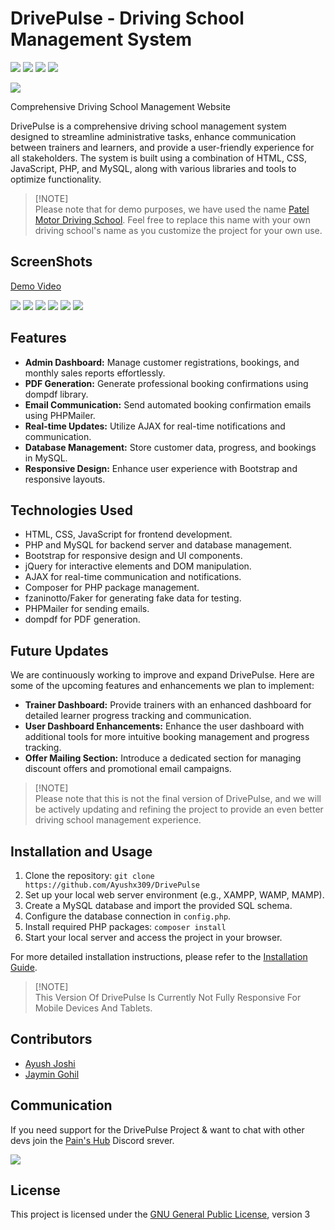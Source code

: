 # DrivePulse - Driving School Management System
![](https://img.shields.io/github/repo-size/Ayushx309/DrivePulse)
![](https://img.shields.io/github/v/release/Ayushx309/Drivepulse)
![](https://img.shields.io/github/forks/Ayushx309/Drivepulse)
![](https://img.shields.io/github/stars/Ayushx309/Drivepulse)

![](https://cdn.discordapp.com/attachments/839435729993072660/1157034938504314880/20230929_005212__01.png?ex=65172442&is=6515d2c2&hm=87418c5e01276643c8ba46bb7d3c1f2c0555b0bf72b30466cebe233386a703e7&)

Comprehensive Driving School Management Website

DrivePulse is a comprehensive driving school management system designed to streamline administrative tasks, enhance communication between trainers and learners, and provide a user-friendly experience for all stakeholders. The system is built using a combination of HTML, CSS, JavaScript, PHP, and MySQL, along with various libraries and tools to optimize functionality.

> [!NOTE]\
> Please note that for demo purposes, we have used the name [Patel Motor Driving School](https://goo.gl/maps/HaC1BxXnCFTbGZFB8).  Feel free to replace this name with your own driving school's name as you customize the project for your own use.





## ScreenShots


[Demo Video](https://drive.google.com/file/d/1oOghAbgx4isIbcyc_6fWLyZFwil4SJyf/preview)

![](https://cdn.discordapp.com/attachments/1144273100112932914/1235157703798554664/image-1.png?ex=663359c0&is=66320840&hm=443707c8bdb81fa373578c9c6438efd3c12b5a19e7ee09075d57734a822d2f81&)
![](https://cdn.discordapp.com/attachments/1144273100112932914/1235157703199035392/image-2.png?ex=663359c0&is=66320840&hm=043a8d1740510e96d5ef815e795c3ae8c8a6ffa646f6d3d8a8be5d7f08ce2a2a&)
![](https://cdn.discordapp.com/attachments/1144273100112932914/1235157702573948968/image-3.png?ex=663359c0&is=66320840&hm=d22f435a0fdb4ae55bba1f0ef657550b091124d88ef86389dfa3616385560f8b&)
![](https://cdn.discordapp.com/attachments/1144273100112932914/1235157701579767938/image-4.png?ex=663359c0&is=66320840&hm=c1d0683d59afd738e7c0ded62dc9f59b7dcc6ef03636e0d0dfd5622d223a20b4&)
![](https://cdn.discordapp.com/attachments/1144273100112932914/1235157701064134696/image-5.png?ex=663359c0&is=66320840&hm=3574c41d06276a152284dd85f168a5daecb2031c582e81bfcc503b2d441fe384&)
![](https://cdn.discordapp.com/attachments/1144273100112932914/1235157700350836756/image-6.png?ex=663359bf&is=6632083f&hm=fd64a37ac6df4b620f1cda88fb0a8000ba25cface83fc256dc693089c1d6d9a4&)



## Features

- **Admin Dashboard:** Manage customer registrations, bookings, and monthly sales reports effortlessly.
- **PDF Generation:** Generate professional booking confirmations using dompdf library.
- **Email Communication:** Send automated booking confirmation emails using PHPMailer.
- **Real-time Updates:** Utilize AJAX for real-time notifications and communication.
- **Database Management:** Store customer data, progress, and bookings in MySQL.
- **Responsive Design:** Enhance user experience with Bootstrap and responsive layouts.

## Technologies Used

- HTML, CSS, JavaScript for frontend development.
- PHP and MySQL for backend server and database management.
- Bootstrap for responsive design and UI components.
- jQuery for interactive elements and DOM manipulation.
- AJAX for real-time communication and notifications.
- Composer for PHP package management.
- fzaninotto/Faker for generating fake data for testing.
- PHPMailer for sending emails.
- dompdf for PDF generation.



## Future Updates

We are continuously working to improve and expand DrivePulse. Here are some of the upcoming features and enhancements we plan to implement:

- **Trainer Dashboard:** Provide trainers with an enhanced dashboard for detailed learner progress tracking and communication.
- **User Dashboard Enhancements:** Enhance the user dashboard with additional tools for more intuitive booking management and progress tracking.
- **Offer Mailing Section:** Introduce a dedicated section for managing discount offers and promotional email campaigns.

> [!NOTE]\
> Please note that this is not the final version of DrivePulse, and we will be actively updating and refining the project to provide an even better driving school management experience.


## Installation and Usage

1. Clone the repository: `git clone https://github.com/Ayushx309/DrivePulse`
2. Set up your local web server environment (e.g., XAMPP, WAMP, MAMP).
3. Create a MySQL database and import the provided SQL schema.
4. Configure the database connection in `config.php`.
5. Install required PHP packages: `composer install`
6. Start your local server and access the project in your browser.

For more detailed installation instructions, please refer to the [Installation Guide](installation.md).

> [!NOTE]\
> This Version Of DrivePulse Is Currently Not Fully Responsive For Mobile Devices And Tablets.


## Contributors
- [Ayush Joshi](https://github.com/Ayushx309)
- [Jaymin Gohil](https://github.com/x0tic0p)



## Communication

If you need support for the DrivePulse Project &  want to chat with other devs join the [Pain's Hub](https://discord.gg/QFgahb9Ges) Discord srever.

[![](https://discord.com/api/guilds/519527459620651011/embed.png)](https://discord.gg/VfWQ7YcD6Q) 


## License

This project is licensed under the [GNU General Public License](LICENSE), version 3
